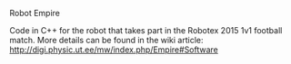 Robot Empire

Code in C++ for the robot that takes part in the Robotex 2015 1v1 football match. More details can be found in the wiki article: http://digi.physic.ut.ee/mw/index.php/Empire#Software
